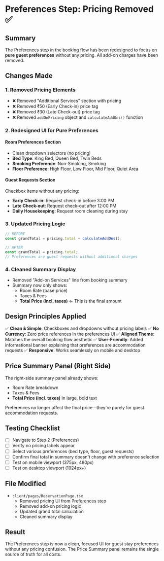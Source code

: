 # Preferences Step: Pricing Removed ✅

## Summary
The Preferences step in the booking flow has been redesigned to focus on **pure guest preferences** without any pricing. All add-on charges have been removed.

## Changes Made

### 1. **Removed Pricing Elements**
- ❌ Removed "Additional Services" section with pricing
- ❌ Removed ₹50 (Early Check-in) price tag
- ❌ Removed ₹30 (Late Check-out) price tag
- ❌ Removed `addOnPricing` object and `calculateAddOns()` function

### 2. **Redesigned UI for Pure Preferences**

#### Room Preferences Section
- Clean dropdown selectors (no pricing)
- **Bed Type**: King Bed, Queen Bed, Twin Beds
- **Smoking Preference**: Non-Smoking, Smoking
- **Floor Preference**: High Floor, Low Floor, Mid Floor, Quiet Area

#### Guest Requests Section
Checkbox items without any pricing:
- **Early Check-in**: Request check-in before 3:00 PM
- **Late Check-out**: Request check-out after 12:00 PM
- **Daily Housekeeping**: Request room cleaning during stay

### 3. **Updated Pricing Logic**
```typescript
// BEFORE
const grandTotal = pricing.total + calculateAddOns();

// AFTER
const grandTotal = pricing.total;
// Preferences are guest requests without additional charges
```

### 4. **Cleaned Summary Display**
- Removed "Add-on Services" line from booking summary
- Summary now only shows:
  - Room Rate (base price)
  - Taxes & Fees
  - **Total Price (incl. taxes)** ← This is the final amount

## Design Principles Applied

✅ **Clean & Simple**: Checkboxes and dropdowns without pricing labels
✅ **No Currency**: Zero price references in the preferences UI
✅ **Aligned Theme**: Matches the overall booking flow aesthetic
✅ **User-Friendly**: Added informational banner explaining that preferences are accommodation requests
✅ **Responsive**: Works seamlessly on mobile and desktop

## Price Summary Panel (Right Side)
The right-side summary panel already shows:
- Room Rate breakdown
- Taxes & Fees
- **Total Price (incl. taxes)** in large, bold text

Preferences no longer affect the final price—they're purely for guest accommodation requests.

## Testing Checklist
- [ ] Navigate to Step 2 (Preferences)
- [ ] Verify no pricing labels appear
- [ ] Select various preferences (bed type, floor, guest requests)
- [ ] Confirm final total in summary doesn't change with preference selection
- [ ] Test on mobile viewport (375px, 480px)
- [ ] Test on desktop viewport (1024px+)

## File Modified
- `client/pages/ReservationPage.tsx`
  - Removed pricing UI from Preferences step
  - Removed add-on pricing logic
  - Updated grand total calculation
  - Cleaned summary display

## Result
The Preferences step is now a clean, focused UI for guest stay preferences without any pricing confusion. The Price Summary panel remains the single source of truth for all costs.
